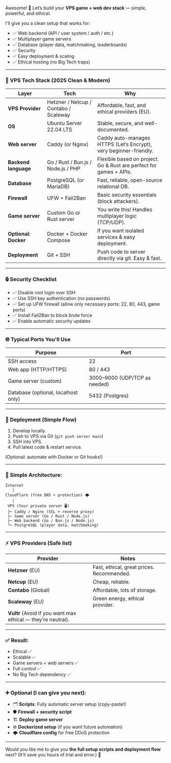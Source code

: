 Awesome! 🚀
 Let’s build your **VPS game + web dev stack** — simple, powerful, and ethical.

I'll give you a clean setup that works for:

- ✅ Web backend (API / user system / auth / etc.)
- ✅ Multiplayer game servers
- ✅ Database (player data, matchmaking, leaderboards)
- ✅ Security
- ✅ Easy deployment & scaling
- ✅ Ethical hosting (no Big Tech traps)

------

### 🧩 VPS Tech Stack (2025 Clean & Modern)

| Layer                | Tech                                  | Why                                                          |
| -------------------- | ------------------------------------- | ------------------------------------------------------------ |
| **VPS Provider**     | Hetzner / Netcup / Contabo / Scaleway | Affordable, fast, and ethical providers (EU).                |
| **OS**               | Ubuntu Server 22.04 LTS               | Stable, secure, and well-documented.                         |
| **Web server**       | Caddy (or Nginx)                      | Caddy auto-manages HTTPS (Let’s Encrypt), very beginner-friendly. |
| **Backend language** | Go / Rust / Bun.js / Node.js / PHP    | Flexible based on project. Go & Rust are perfect for games + APIs. |
| **Database**         | PostgreSQL (or MariaDB)               | Fast, reliable, open-source relational DB.                   |
| **Firewall**         | UFW + Fail2Ban                        | Basic security essentials (block attackers).                 |
| **Game server**      | Custom Go or Rust server              | You write this! Handles multiplayer logic (TCP/UDP).         |
| **Optional: Docker** | Docker + Docker Compose               | If you want isolated services & easy deployment.             |
| **Deployment**       | Git + SSH                             | Push code to server directly via git. Easy & fast.           |

------

### 🔒 Security Checklist

- ✅ Disable root login over SSH
- ✅ Use SSH key authentication (no passwords)
- ✅ Set up UFW firewall (allow only necessary ports: 22, 80, 443, game ports)
- ✅ Install Fail2Ban to block brute force
- ✅ Enable automatic security updates

------

### 🌐 Typical Ports You'll Use

| Purpose                             | Port                          |
| ----------------------------------- | ----------------------------- |
| SSH access                          | 22                            |
| Web app (HTTP/HTTPS)                | 80 / 443                      |
| Game server (custom)                | 3000–9000 (UDP/TCP as needed) |
| Database (optional, localhost only) | 5432 (Postgres)               |

------

### 🚀 Deployment (Simple Flow)

1. Develop locally.
2. Push to VPS via Git (`git push server main`)
3. SSH into VPS.
4. Pull latest code & restart service.

(Optional: automate with Docker or Git hooks!)

------

### 🧩 Simple Architecture:

```
Internet
   |
Cloudflare (free DNS + protection) 🌩️
   |
 VPS (Your private server 🖥️)
 ├─ Caddy / Nginx (SSL + reverse proxy)
 ├─ Game server (Go / Rust / Node.js)
 ├─ Web backend (Go / Bun.js / Node.js)
 └─ PostgreSQL (player data, matchmaking)
```

------

### ⚡️ VPS Providers (Safe list)

| Provider                                                     | Notes                                     |
| ------------------------------------------------------------ | ----------------------------------------- |
| **Hetzner** (EU)                                             | Fast, ethical, great prices. Recommended. |
| **Netcup** (EU)                                              | Cheap, reliable.                          |
| **Contabo** (Global)                                         | Affordable, lots of storage.              |
| **Scaleway** (EU)                                            | Green energy, ethical provider.           |
| **Vultr** (Avoid if you want max ethical — they’re neutral). |                                           |

------

### ✅ Result:

- Ethical ✅
- Scalable ✅
- Game servers + web servers ✅
- Full control ✅
- No Big Tech dependency ✅

------

### ➕ Optional (I can give you next):

- 🗂️ **Scripts**: Fully automatic server setup (copy-paste!)
- 🛡️ **Firewall + security script**
- 🏗️ **Deploy game server**
- ⚙️ **Dockerized setup** (if you want future automation)
- 🌩️ **Cloudflare config** for free DDoS protection

------

Would you like me to give you **the full setup scripts and deployment flow** next?
 (It’ll save you hours of trial and error.) 🚀